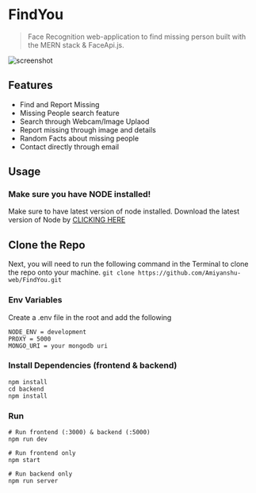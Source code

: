 # FindYou

> Face Recognition web-application to find missing person built with the MERN stack & FaceApi.js.

![screenshot]("https://res.cloudinary.com/dbvg8hyac/image/upload/v1653490950/Missing/Screenshot_324_gws18h.png")



## Features

- Find and Report Missing
- Missing People search feature
- Search through Webcam/Image Uplaod
- Report missing through image and details 
- Random Facts about missing people
- Contact directly through email



## Usage

### Make sure you have NODE installed!
Make sure to have latest version of node installed.
Download the latest version of Node by [CLICKING HERE](https://nodejs.org/en/)

## Clone the Repo
Next, you will need to run the following command in the Terminal to clone the repo onto your machine.
```git clone https://github.com/Amiyanshu-web/FindYou.git```



### Env Variables

Create a .env file in the root and add the following

```
NODE_ENV = development
PROXY = 5000
MONGO_URI = your mongodb uri
```


### Install Dependencies (frontend & backend)

```
npm install
cd backend
npm install
```

### Run

```
# Run frontend (:3000) & backend (:5000)
npm run dev

# Run frontend only
npm start

# Run backend only
npm run server
```


